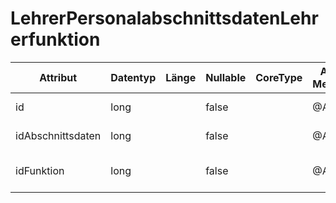# LehrerPersonalabschnittsdatenLehrerfunktion
| Attribut          | Datentyp | Länge | Nullable | CoreType | ASD-Merkmal | Kommentar                                                     |
|-------------------|----------|-------|----------|----------|-------------|---------------------------------------------------------------|
| id                | long     |       | false    |          | @ASD        | Die ID für diesen Eintrag.                                    |
| idAbschnittsdaten | long     |       | false    |          | @ASD        | Die ID der Lehrerabschnittsdaten.                             |
| idFunktion        | long     |       | false    |          | @ASD        | Die ID in dem Katalog der schulspezifischen Lehrerfunktionen. |
